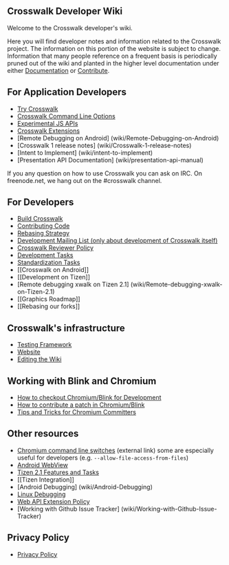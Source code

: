 ## Crosswalk Developer Wiki
Welcome to the Crosswalk developer's wiki.

Here you will find developer notes and information related to the Crosswalk project. The information on this portion 
of the website is subject to change. Information that many people reference on a frequent basis is periodically pruned 
out of the wiki and planted in the higher level documentation under either [Documentation](#documentation) or 
[Contribute](#contribute).

## For Application Developers

* [Try Crosswalk](wiki/Try-Crosswalk)
* [Crosswalk Command Line Options](wiki/Crosswalk-Command-Line-Options)
* [Experimental JS APIs](wiki/Experimental-APIs)
* [Crosswalk Extensions](wiki/Crosswalk-Extensions)
* [Remote Debugging on Android] (wiki/Remote-Debugging-on-Android)
* [Crosswalk 1 release notes] (wiki/Crosswalk-1-release-notes)
* [Intent to Implement] (wiki/intent-to-implement)
* [Presentation API Documentation] (wiki/presentation-api-manual)

If you any question on how to use Crosswalk you can ask on IRC. On freenode.net, we hang out on the #crosswalk channel.

## For Developers
* [Build Crosswalk](wiki/Build-Crosswalk)
* [Contributing Code](#contribute/contributing-code)
* [Rebasing Strategy](wiki/Rebasing-Strategy)
* [Development Mailing List (only about development of Crosswalk itself)](https://lists.crosswalk-project.org/mailman/listinfo/crosswalk-dev)
* [Crosswalk Reviewer Policy](#contribute/reviewer_policy)
* [Development Tasks](wiki/Development-Tasks)
* [Standardization Tasks](wiki/Standardization-Tasks)
* [[Crosswalk on Android]]
* [[Development on Tizen]]
* [Remote debugging xwalk on Tizen 2.1] (wiki/Remote-debugging-xwalk-on-Tizen-2.1)
* [[Graphics Roadmap]]
* [[Rebasing our forks]]

## Crosswalk's infrastructure
* [Testing Framework](wiki/Crosswalk-testing-framework) 
* [Website](https://github.com/crosswalk-project/crosswalk-website/blob/master/README.md)
* [Editing the Wiki](wiki/Editing-the-Wiki)

## Working with Blink and Chromium
* [How to checkout Chromium/Blink for Development](wiki/Chromium-Checkout)
* [How to contribute a patch in Chromium/Blink](wiki/Contribute-a-patch-in-Blink-Chromium)
* [Tips and Tricks for Chromium Committers](wiki/Tips-and-Tricks-for-Chromium-Committers)

## Other resources
* [Chromium command line switches](http://peter.sh/experiments/chromium-command-line-switches/) (external link) some are especially useful for developers (e.g. ```--allow-file-access-from-files```)
* [Android WebView](wiki/Android-WebView)
* [Tizen 2.1 Features and Tasks](wiki/Tizen-2.1-WRT-features-and-related-tasks)
* [[Tizen Integration]]
* [Android Debugging] (wiki/Android-Debugging)
* [Linux Debugging](wiki/Linux-Debugging)
* [Web API Extension Policy](wiki/Web-API-Extension-Policy)
* [Working with Github Issue Tracker] (wiki/Working-with-Github-Issue-Tracker)

## Privacy Policy
* [Privacy Policy](wiki/Privacy-Policy)